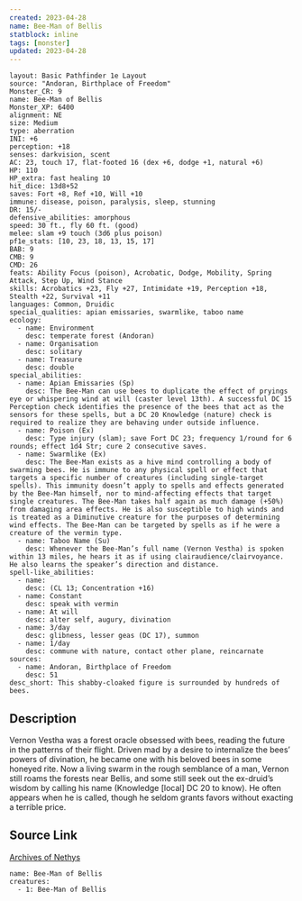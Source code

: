 ```yaml
---
created: 2023-04-28
name: Bee-Man of Bellis
statblock: inline
tags: [monster]
updated: 2023-04-28
---
```

```statblock
layout: Basic Pathfinder 1e Layout
source: "Andoran, Birthplace of Freedom"
Monster_CR: 9
name: Bee-Man of Bellis
Monster_XP: 6400
alignment: NE
size: Medium
type: aberration
INI: +6
perception: +18
senses: darkvision, scent
AC: 23, touch 17, flat-footed 16 (dex +6, dodge +1, natural +6)
HP: 110
HP_extra: fast healing 10
hit_dice: 13d8+52
saves: Fort +8, Ref +10, Will +10
immune: disease, poison, paralysis, sleep, stunning
DR: 15/-
defensive_abilities: amorphous
speed: 30 ft., fly 60 ft. (good)
melee: slam +9 touch (3d6 plus poison)
pf1e_stats: [10, 23, 18, 13, 15, 17]
BAB: 9
CMB: 9
CMD: 26
feats: Ability Focus (poison), Acrobatic, Dodge, Mobility, Spring Attack, Step Up, Wind Stance
skills: Acrobatics +23, Fly +27, Intimidate +19, Perception +18, Stealth +22, Survival +11
languages: Common, Druidic
special_qualities: apian emissaries, swarmlike, taboo name
ecology:
  - name: Environment
    desc: temperate forest (Andoran)
  - name: Organisation
    desc: solitary
  - name: Treasure
    desc: double
special_abilities:
  - name: Apian Emissaries (Sp)
    desc: The Bee-Man can use bees to duplicate the effect of pryings eye or whispering wind at will (caster level 13th). A successful DC 15 Perception check identifies the presence of the bees that act as the sensors for these spells, but a DC 20 Knowledge (nature) check is required to realize they are behaving under outside influence.
  - name: Poison (Ex)
    desc: Type injury (slam); save Fort DC 23; frequency 1/round for 6 rounds; effect 1d4 Str; cure 2 consecutive saves.
  - name: Swarmlike (Ex)
    desc: The Bee-Man exists as a hive mind controlling a body of swarming bees. He is immune to any physical spell or effect that targets a specific number of creatures (including single-target spells). This immunity doesn’t apply to spells and effects generated by the Bee-Man himself, nor to mind-affecting effects that target single creatures. The Bee-Man takes half again as much damage (+50%) from damaging area effects. He is also susceptible to high winds and is treated as a Diminutive creature for the purposes of determining wind effects. The Bee-Man can be targeted by spells as if he were a creature of the vermin type.
  - name: Taboo Name (Su)
    desc: Whenever the Bee-Man’s full name (Vernon Vestha) is spoken within 13 miles, he hears it as if using clairaudience/clairvoyance. He also learns the speaker’s direction and distance.
spell-like_abilities:
  - name:
    desc: (CL 13; Concentration +16)
  - name: Constant
    desc: speak with vermin
  - name: At will
    desc: alter self, augury, divination
  - name: 3/day
    desc: glibness, lesser geas (DC 17), summon
  - name: 1/day
    desc: commune with nature, contact other plane, reincarnate
sources:
  - name: Andoran, Birthplace of Freedom
    desc: 51
desc_short: This shabby-cloaked figure is surrounded by hundreds of bees.
```
## Description
Vernon Vestha was a forest oracle obsessed with bees, reading the future in the patterns of their flight. Driven mad by a desire to internalize the bees’ powers of divination, he became one with his beloved bees in some honeyed rite. Now a living swarm in the rough semblance of a man, Vernon still roams the forests near Bellis, and some still seek out the ex-druid’s wisdom by calling his name (Knowledge [local] DC 20 to know). He often appears when he is called, though he seldom grants favors without exacting a terrible price.
## Source Link
[Archives of Nethys](https://aonprd.com/MonsterDisplay.aspx?ItemName=Bee-Man%20of%20Bellis)
```encounter-table
name: Bee-Man of Bellis
creatures:
  - 1: Bee-Man of Bellis
```
